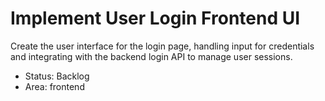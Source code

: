 # Implement User Login Frontend UI

Create the user interface for the login page, handling input for credentials and integrating with the backend login API to manage user sessions.

- Status: Backlog
- Area: frontend
